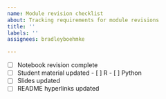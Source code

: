 ```yaml
---
name: Module revision checklist
about: Tracking requirements for module revisions
title: ''
labels: ''
assignees: bradleyboehmke

---
```


- [ ] Notebook revision complete
- [ ] Student material updated
      - [ ] R
      - [ ] Python
- [ ] Slides updated
- [ ] README hyperlinks updated
